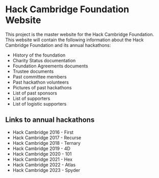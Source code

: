 # Hack Cambridge Foundation Website

This project is the master website for the Hack Cambridge Foundation.\
This website will contain the following information about the Hack Cambridge Foundation and its annual hackathons:

- History of the foundation
- Charity Status documentation
- Foundation Agreements documents
- Trustee documents
- Past committee members
- Past hackathon volunteers
- Pictures of past hackathons
- List of past sponsors
- List of supporters
- List of logistic supporters

## Links to annual hackathons

* Hack Cambridge 2016 - First
* Hack Cambridge 2017 - Recurse
* Hack Cambridge 2018 - Ternary
* Hack Cambridge 2019 - 4D
* Hack Cambridge 2020 - 101
* Hack Cambridge 2021 - Hex
* Hack Cambridge 2022 - Atlas
* Hack Cambridge 2023 - Spyder